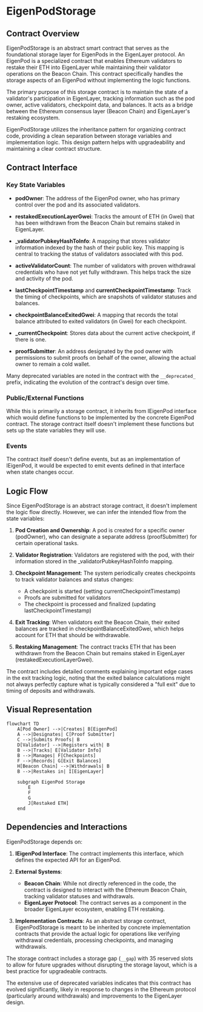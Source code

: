 # EigenPodStorage

## Contract Overview

EigenPodStorage is an abstract smart contract that serves as the foundational storage layer for EigenPods in the EigenLayer protocol. An EigenPod is a specialized contract that enables Ethereum validators to restake their ETH into EigenLayer while maintaining their validator operations on the Beacon Chain. This contract specifically handles the storage aspects of an EigenPod without implementing the logic functions.

The primary purpose of this storage contract is to maintain the state of a validator's participation in EigenLayer, tracking information such as the pod owner, active validators, checkpoint data, and balances. It acts as a bridge between the Ethereum consensus layer (Beacon Chain) and EigenLayer's restaking ecosystem.

EigenPodStorage utilizes the inheritance pattern for organizing contract code, providing a clean separation between storage variables and implementation logic. This design pattern helps with upgradeability and maintaining a clear contract structure.

## Contract Interface

### Key State Variables

- **podOwner**: The address of the EigenPod owner, who has primary control over the pod and its associated validators.
  
- **restakedExecutionLayerGwei**: Tracks the amount of ETH (in Gwei) that has been withdrawn from the Beacon Chain but remains staked in EigenLayer.
  
- **_validatorPubkeyHashToInfo**: A mapping that stores validator information indexed by the hash of their public key. This mapping is central to tracking the status of validators associated with this pod.
  
- **activeValidatorCount**: The number of validators with proven withdrawal credentials who have not yet fully withdrawn. This helps track the size and activity of the pod.
  
- **lastCheckpointTimestamp** and **currentCheckpointTimestamp**: Track the timing of checkpoints, which are snapshots of validator statuses and balances.

- **checkpointBalanceExitedGwei**: A mapping that records the total balance attributed to exited validators (in Gwei) for each checkpoint.

- **_currentCheckpoint**: Stores data about the current active checkpoint, if there is one.

- **proofSubmitter**: An address designated by the pod owner with permissions to submit proofs on behalf of the owner, allowing the actual owner to remain a cold wallet.

Many deprecated variables are noted in the contract with the `__deprecated_` prefix, indicating the evolution of the contract's design over time.

### Public/External Functions

While this is primarily a storage contract, it inherits from IEigenPod interface which would define functions to be implemented by the concrete EigenPod contract. The storage contract itself doesn't implement these functions but sets up the state variables they will use.

### Events

The contract itself doesn't define events, but as an implementation of IEigenPod, it would be expected to emit events defined in that interface when state changes occur.

## Logic Flow

Since EigenPodStorage is an abstract storage contract, it doesn't implement the logic flow directly. However, we can infer the intended flow from the state variables:

1. **Pod Creation and Ownership**: A pod is created for a specific owner (podOwner), who can designate a separate address (proofSubmitter) for certain operational tasks.

2. **Validator Registration**: Validators are registered with the pod, with their information stored in the _validatorPubkeyHashToInfo mapping.

3. **Checkpoint Management**: The system periodically creates checkpoints to track validator balances and status changes:
   - A checkpoint is started (setting currentCheckpointTimestamp)
   - Proofs are submitted for validators
   - The checkpoint is processed and finalized (updating lastCheckpointTimestamp)

4. **Exit Tracking**: When validators exit the Beacon Chain, their exited balances are tracked in checkpointBalanceExitedGwei, which helps account for ETH that should be withdrawable.

5. **Restaking Management**: The contract tracks ETH that has been withdrawn from the Beacon Chain but remains staked in EigenLayer (restakedExecutionLayerGwei).

The contract includes detailed comments explaining important edge cases in the exit tracking logic, noting that the exited balance calculations might not always perfectly capture what is typically considered a "full exit" due to timing of deposits and withdrawals.

## Visual Representation

```mermaid
flowchart TD
    A[Pod Owner] -->|Creates| B[EigenPod]
    A -->|Designates| C[Proof Submitter]
    C -->|Submits Proofs| B
    D[Validator] -->|Registers with| B
    B -->|Tracks| E[Validator Info]
    B -->|Manages| F[Checkpoints]
    F -->|Records| G[Exit Balances]
    H[Beacon Chain] -->|Withdrawals| B
    B -->|Restakes in| I[EigenLayer]
    
    subgraph EigenPod Storage
        E
        F
        G
        J[Restaked ETH]
    end
```

## Dependencies and Interactions

EigenPodStorage depends on:

1. **IEigenPod Interface**: The contract implements this interface, which defines the expected API for an EigenPod.

2. **External Systems**:
   - **Beacon Chain**: While not directly referenced in the code, the contract is designed to interact with the Ethereum Beacon Chain, tracking validator statuses and withdrawals.
   - **EigenLayer Protocol**: The contract serves as a component in the broader EigenLayer ecosystem, enabling ETH restaking.

3. **Implementation Contracts**: As an abstract storage contract, EigenPodStorage is meant to be inherited by concrete implementation contracts that provide the actual logic for operations like verifying withdrawal credentials, processing checkpoints, and managing withdrawals.

The storage contract includes a storage gap (`__gap`) with 35 reserved slots to allow for future upgrades without disrupting the storage layout, which is a best practice for upgradeable contracts.

The extensive use of deprecated variables indicates that this contract has evolved significantly, likely in response to changes in the Ethereum protocol (particularly around withdrawals) and improvements to the EigenLayer design.